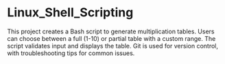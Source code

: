# Linux_Shell_Scripting
This project creates a Bash script to generate multiplication tables. Users can choose between a full (1-10) or partial table with a custom range. The script validates input and displays the table. Git is used for version control, with troubleshooting tips for common issues.
